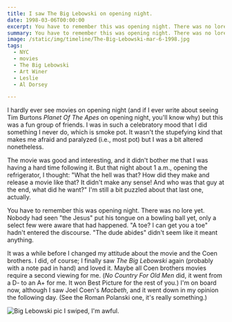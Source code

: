```yaml
---
title: I saw The Big Lebowski on opening night.
date: 1998-03-06T00:00:00
excerpt: You have to remember this was opening night. There was no lore yet. 
summary: You have to remember this was opening night. There was no lore yet. 
image: /static/img/timeline/The-Big-Lebowski-mar-6-1998.jpg
tags:
  - NYC
  - movies
  - The Big Lebowski
  - Art Winer
  - Leslie
  - Al Dorsey

---
```


I hardly ever see movies on opening night (and if I ever write about seeing Tim Burtons _Planet Of The Apes_ on opening night, you'll know why) but this was a fun group of friends. I was in such a celebratory mood that I did something I never do, which is smoke pot. It wasn't the stupefying kind that makes me afraid and paralyzed (i.e., most pot) but I was a bit altered nonetheless.

The movie was good and interesting, and it didn't bother me that I was having a hard time following it. But that night about 1 a.m., opening the refrigerator, I thought: "What the hell was that? How did they make and release a movie like that? It didn't make any sense! And who was that guy at the end, what did he want?" I'm still a bit puzzled about that last one, actually.

You have to remember this was opening night. There was no lore yet. Nobody had seen "the Jesus" put his tongue on a bowling ball yet, only a select few were aware that had happened. "A toe? I can get you a toe" hadn't entered the discourse. "The dude abides" didn't seem like it meant anything. 

It was a while before I changed my attitude about the movie and the Coen brothers. I did, of course; I finally saw _The Big Lebowski_ again (probably with a note pad in hand) and loved it. Maybe all Coen brothers movies require a second viewing for me. (_No Country For Old Men_ did, it went from a D- to an A+ for me. It won Best Picture for the rest of you.) I'm on board now, although I saw Joel Coen's _Macbeth_, and it went down in my opinion the following day. (See the Roman Polanski one, it's really something.)

![Big Lebowski pic I swiped, I'm awful.](/static/img/timeline/The-Big-Lebowski-mar-6-1998.jpg)